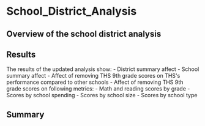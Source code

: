 # School_District_Analysis

## Overview of the school district analysis

## Results

The results of the updated analysis show:
    - District summary affect
    - School summary affect
    - Affect of removing THS 9th grade scores on THS's performance compared to other schools
    - Affect of removing THS 9th grade scores on following metrics:
        - Math and reading scores by grade
        - Scores by school spending
        - Scores by school size
        - Scores by school type

## Summary
